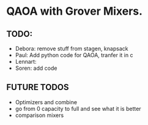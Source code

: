 # QAOA with Grover Mixers.

## TODO:

- Debora: remove stuff from stagen, knapsack
- Paul: Add python code for QAOA, tranfer it in c
- Lennart:
- Soren: add code

## FUTURE TODOS

- Optimizers and combine
- go from 0 capacity to full and see what it is better
- comparison mixers
